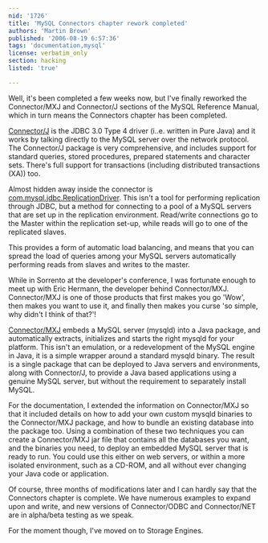 ```yaml
---
nid: '1726'
title: 'MySQL Connectors chapter rework completed'
authors: 'Martin Brown'
published: '2006-08-19 6:57:36'
tags: 'documentation,mysql'
license: verbatim_only
section: hacking
listed: 'true'

---
```

Well, it's been completed a few weeks now, but I've finally reworked the Connector/MXJ and Connector/J sections of the MySQL Reference Manual, which in turn means the Connectors chapter has been completed. 

[Connector/J](http://dev.mysql.com/doc/refman/5.1/en/connector-j.html) is the JDBC 3.0 Type 4 driver (i..e. written in Pure Java) and it works by talking directly to the MySQL server over the network protocol. The Connector/J package is very comprehensive, and includes support for standard queries, stored procedures, prepared statements and character sets. There's full support for transactions (including distributed transactions (XA)) too. 

Almost hidden away inside the connector is [com.mysql.jdbc.ReplicationDriver](http://dev.mysql.com/doc/refman/5.1/en/connector-j-reference-replication-connection.html). This isn't a tool for performing replication through JDBC, but a method for connecting to a pool of a MySQL servers that are set up in the replication environment. Read/write connections go to the Master within the replication set-up, while reads will go to one of the replicated slaves.

This provides a form of automatic load balancing, and means that you can spread the load of queries among your MySQL servers automatically performing reads from slaves and writes to the master. 

While in Sorrento at the developer's conference, I was fortunate enough to meet up with Eric Hermann, the developer behind Connector/MXJ. Connector/MXJ is one of those products that first makes you go 'Wow', then makes you want to use it, and finally then makes you curse 'so simple, why didn't I think of that?'!

[Connector/MXJ](http://dev.mysql.com/doc/refman/5.1/en/connector-mxj.html) embeds a MySQL server (mysqld) into a Java package, and automatically extracts, initializes and starts the right mysqld for your platform. This isn't an emulation, or a redevelopment of the MySQL engine in Java, it is a simple wrapper around a standard mysqld binary. The result is a single package that can be deployed to Java servers and environments, along with Connector/J, to provide a Java based applications using a genuine MySQL server, but without the requirement to separately install MySQL. 

For the documentation, I extended the information on Connector/MXJ so that it included details on how to add your own custom mysqld binaries to the Connector/MXJ package, and how to bundle an existing database into the package too. Using a combination of these two techniques you can create a Connector/MXJ jar file that contains all the databases you want, and the binaries you need, to deploy an embedded MySQL server that is ready to run. You could use this either on web servers, or within a more isolated environment, such as a CD-ROM, and all without ever changing your Java code or application. 

Of course, three months of modifications later and I can hardly say that the Connectors chapter is complete. We have numerous examples to expand upon and write, and new versions of Connector/ODBC and Connector/NET are in alpha/beta testing as we speak. 

For the moment though, I've moved on to Storage Engines.

